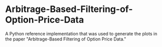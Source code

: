 # Arbitrage-Based-Filtering-of-Option-Price-Data
A Python reference implementation that was used to generate the plots in the paper "Arbitrage-Based Filtering of Option Price Data."
